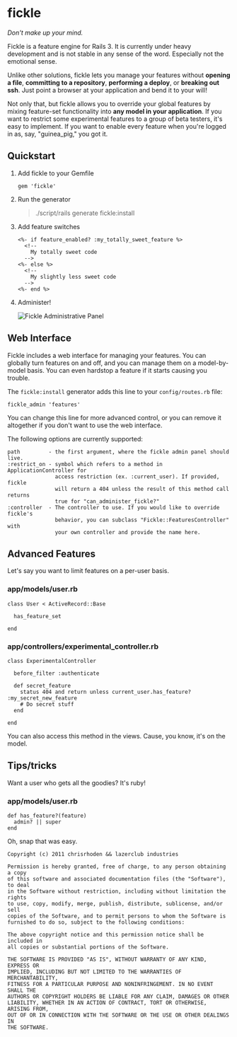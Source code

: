fickle
======
*Don't make up your mind.*

Fickle is a feature engine for Rails 3. It is currently under heavy development and
is not stable in any sense of the word. Especially not the emotional sense.

Unlike other solutions, fickle lets you manage your features without __opening a file__,
__committing to a repository__, __performing a deploy__, or __breaking out ssh__. Just
point a browser at your application and bend it to your will!

Not only that, but fickle allows you to override your global features by mixing feature-set
functionality into __any model in your application__. If you want to restrict some experimental
features to a group of beta testers, it's easy to implement. If you want to enable every
feature when you're logged in as, say, "guinea_pig," you got it. 

Quickstart
----------

1.  Add fickle to your Gemfile
  
        gem 'fickle'
    
2.  Run the generator

      > ./script/rails generate fickle:install
    
3.  Add feature switches
    
        <%- if feature_enabled? :my_totally_sweet_feature %>
          <!--
            My totally sweet code
          -->
        <%- else %>
          <!--
            My slightly less sweet code
          -->
        <%- end %>


4.  Administer!

    ![Fickle Administrative Panel](http://i.imgur.com/a78f3.png "http://localhost:3000/features")
    
Web Interface
-------------

Fickle includes a web interface for managing your features. You can globally turn features on and off,
and you can manage them on a model-by-model basis. You can even hardstop a feature if it starts causing
you trouble.

The `fickle:install` generator adds this line to your `config/routes.rb` file:

    fickle_admin 'features'
    
You can change this line for more advanced control, or you can remove it altogether if you don't want
to use the web interface.

The following options are currently supported:

    path         - the first argument, where the fickle admin panel should live.
    :restrict_on - symbol which refers to a method in ApplicationController for
                   access restriction (ex. :current_user). If provided, fickle
                   will return a 404 unless the result of this method call returns
                   true for "can_administer_fickle?"
    :controller  - The controller to use. If you would like to override fickle's
                   behavior, you can subclass "Fickle::FeaturesController" with
                   your own controller and provide the name here.


Advanced Features
-----------------

Let's say you want to limit features on a per-user basis.

### app/models/user.rb

    class User < ActiveRecord::Base
      
      has_feature_set
      
    end
    
### app/controllers/experimental_controller.rb

    class ExperimentalController
    
      before_filter :authenticate
      
      def secret_feature
        status 404 and return unless current_user.has_feature? :my_secret_new_feature
        # Do secret stuff
      end
    
    end

You can also access this method in the views. Cause, you know, it's on the model.

Tips/tricks
-----------


Want a user who gets all the goodies? It's ruby!

### app/models/user.rb

    def has_feature?(feature)
      admin? || super
    end

Oh, snap that was easy.


    Copyright (c) 2011 chrisrhoden && lazerclub industries

    Permission is hereby granted, free of charge, to any person obtaining a copy
    of this software and associated documentation files (the "Software"), to deal
    in the Software without restriction, including without limitation the rights
    to use, copy, modify, merge, publish, distribute, sublicense, and/or sell
    copies of the Software, and to permit persons to whom the Software is
    furnished to do so, subject to the following conditions:

    The above copyright notice and this permission notice shall be included in
    all copies or substantial portions of the Software.

    THE SOFTWARE IS PROVIDED "AS IS", WITHOUT WARRANTY OF ANY KIND, EXPRESS OR
    IMPLIED, INCLUDING BUT NOT LIMITED TO THE WARRANTIES OF MERCHANTABILITY,
    FITNESS FOR A PARTICULAR PURPOSE AND NONINFRINGEMENT. IN NO EVENT SHALL THE
    AUTHORS OR COPYRIGHT HOLDERS BE LIABLE FOR ANY CLAIM, DAMAGES OR OTHER
    LIABILITY, WHETHER IN AN ACTION OF CONTRACT, TORT OR OTHERWISE, ARISING FROM,
    OUT OF OR IN CONNECTION WITH THE SOFTWARE OR THE USE OR OTHER DEALINGS IN
    THE SOFTWARE.